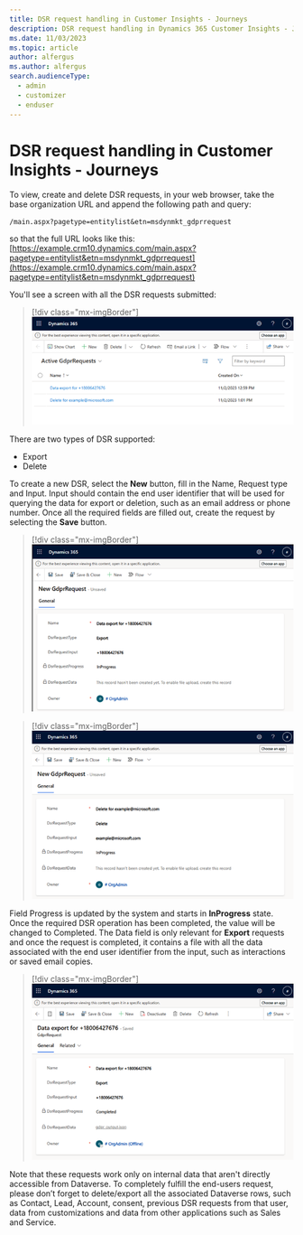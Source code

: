 ```yaml
---
title: DSR request handling in Customer Insights - Journeys
description: DSR request handling in Dynamics 365 Customer Insights - Journeys.
ms.date: 11/03/2023
ms.topic: article
author: alfergus
ms.author: alfergus
search.audienceType: 
  - admin
  - customizer
  - enduser
---
```


# DSR request handling in Customer Insights - Journeys

To view, create and delete DSR requests, in your web browser, take the base organization URL and append the following path and query: 

```
/main.aspx?pagetype=entitylist&etn=msdynmkt_gdprrequest
```

so that the full URL looks like this: [https://example.crm10.dynamics.com/main.aspx?pagetype=entitylist&etn=msdynmkt_gdprrequest](https://example.crm10.dynamics.com/main.aspx?pagetype=entitylist&etn=msdynmkt_gdprrequest)

You'll see a screen with all the DSR requests submitted:

> [!div class="mx-imgBorder"]
> ![Screenshot showing all the dsr requests submitted](media/list-showing-all-dsr-requests.png "Screenshot showing all the dsr requests submitted")

There are two types of DSR supported: 

- Export
- Delete 

To create a new DSR, select the **New** button, fill in the Name, Request type and Input. Input should contain the end user identifier that will be used for querying the data for export or deletion, such as an email address or phone number. Once all the required fields are filled out, create the request by selecting the **Save** button.

> [!div class="mx-imgBorder"]
> ![Screenshot showing new dsr request created](media/create-new-dsr-request.png "Screenshot showing new dsr request created")

> [!div class="mx-imgBorder"]
> ![Screenshot showing deleting dsr request](media/delete-dsr-request.png "Screenshot showing deleting dsr request")

Field Progress is updated by the system and starts in **InProgress** state. Once the required DSR operation has been completed, the value will be changed to Completed. The Data field is only relevant for **Export** requests and once the request is completed, it contains a file with all the data associated with the end user identifier from the input, such as interactions or saved email copies. 

> [!div class="mx-imgBorder"]
> ![Screenshot showing dsr request export completed](media/dsr-request-export-completed.png "Screenshot showing dsr request export completed")

Note that these requests work only on internal data that aren't directly accessible from Dataverse. To completely fulfill the end-users request, please don’t forget to delete/export all the associated Dataverse rows, such as Contact, Lead, Account, consent, previous DSR requests from that user, data from customizations and data from other applications such as Sales and Service.